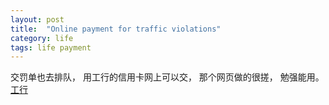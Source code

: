 ```yaml
---
layout: post
title:  "Online payment for traffic violations"
category: life
tags: life payment
---
```


交罚单也去排队， 用工行的信用卡网上可以交， 那个网页做的很搓， 勉强能用。
[工行][icbc_sh]

[icbc_sh]: https://mybank.icbc.com.cn/icbc/conformity/frameset.jsp?f2z_Area_code=1001&url=/online/ctk_index.jsp
